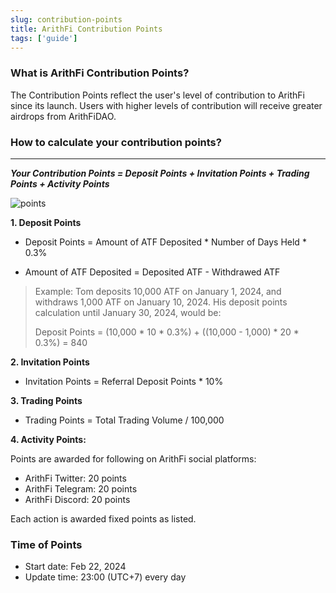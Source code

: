 ```yaml
---
slug: contribution-points
title: ArithFi Contribution Points
tags: ['guide']
---
```


### What is ArithFi Contribution Points?

The Contribution Points reflect the user's level of contribution to ArithFi since its launch. Users with higher levels of contribution will receive greater airdrops from ArithFiDAO.

### How to calculate your contribution points?

---------------------------  

_**Your Contribution Points = Deposit Points + Invitation Points + Trading Points + Activity Points**_


![points](https://nftstorage.link/ipfs/bafybeiflqpssvztq5nd573tup4mvada3x3h5geyanfyxtuakfaiatgzyze)

**1. Deposit Points**
  
- Deposit Points = Amount of ATF Deposited * Number of Days Held * 0.3%

- Amount of ATF Deposited = Deposited ATF - Withdrawed ATF

> Example:
Tom deposits 10,000 ATF on January 1, 2024, and withdraws 1,000 ATF on January 10, 2024. His deposit points calculation until January 30, 2024, would be:
> 
> Deposit Points = (10,000 * 10 * 0.3%) + ((10,000 - 1,000) * 20 * 0.3%) = 840

**2. Invitation Points**
  
- Invitation Points = Referral Deposit Points * 10%

**3. Trading Points**

- Trading Points = Total Trading Volume / 100,000

**4. Activity Points:**

Points are awarded for following on ArithFi social platforms:
- ArithFi Twitter: 20 points
- ArithFi Telegram: 20 points
- ArithFi Discord: 20 points

Each action is awarded fixed points as listed.

### Time of Points
- Start date: Feb 22, 2024
- Update time: 23:00 (UTC+7) every day

